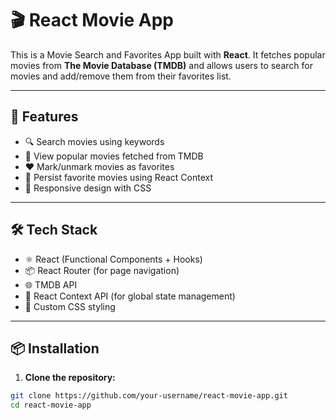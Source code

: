 # 🎬 React Movie App

This is a Movie Search and Favorites App built with **React**. It fetches popular movies from **The Movie Database (TMDB)** and allows users to search for movies and add/remove them from their favorites list.

---

## 🚀 Features

- 🔍 Search movies using keywords
- 📄 View popular movies fetched from TMDB
- ❤️ Mark/unmark movies as favorites
- 💾 Persist favorite movies using React Context
- 🎨 Responsive design with CSS

---

## 🛠️ Tech Stack

- ⚛️ React (Functional Components + Hooks)
- 📦 React Router (for page navigation)
- 🌐 TMDB API
- 🧠 React Context API (for global state management)
- 💅 Custom CSS styling

---

## 📦 Installation

1. **Clone the repository:**

```bash
git clone https://github.com/your-username/react-movie-app.git
cd react-movie-app
